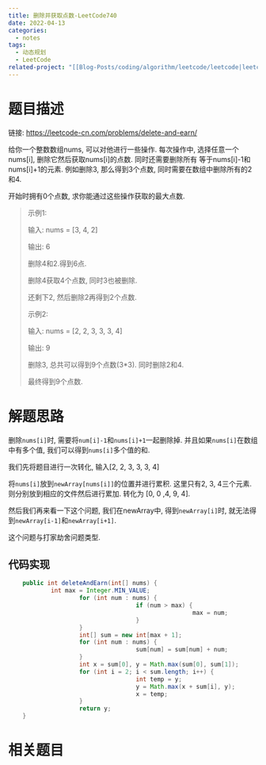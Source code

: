 ```yaml
---
title: 删除并获取点数-LeetCode740
date: 2022-04-13
categories:
  - notes
tags:
  - 动态规划
  - LeetCode
related-project: "[[Blog-Posts/coding/algorithm/leetcode/leetcode|leetcode]]"
---
```


# 题目描述

链接: https://leetcode-cn.com/problems/delete-and-earn/

给你一个整数数组nums, 可以对他进行一些操作. 每次操作中, 选择任意一个nums\[i], 删除它然后获取nums\[i]的点数. 同时还需要删除所有 等于nums\[i]-1和nums\[i]+1的元素. 例如删除3, 那么得到3个点数, 同时需要在数组中删除所有的2和4.

开始时拥有0个点数, 求你能通过这些操作获取的最大点数.

> 示例1:
>
> 输入: nums = \[3, 4, 2]
>
> 输出: 6
>
> 删除4和2.得到6点.
>
> 删除4获取4个点数, 同时3也被删除.
>
> 还剩下2, 然后删除2再得到2个点数.
>
> 示例2:
>
> 输入: nums = \[2, 2, 3, 3, 3, 4]
>
> 输出: 9
>
> 删除3, 总共可以得到9个点数(3*3). 同时删除2和4.
>
> 最终得到9个点数.

<!--more-->

# 解题思路

删除`nums[i]`时, 需要将`num[i]-1`和`nums[i]+1`一起删除掉. 并且如果`nums[i]`在数组中有多个值, 我们可以得到`nums[i]`多个值的和.

我们先将题目进行一次转化, 输入\[2, 2, 3, 3, 3, 4]

将`nums[i]`放到`newArray[nums[i]]`的位置并进行累积. 这里只有2, 3, 4三个元素. 则分别放到相应的文件然后进行累加. 转化为 \[0, 0 ,4, 9, 4]. 

然后我们再来看一下这个问题, 我们在newArray中, 得到`newArray[i]`时, 就无法得到`newArray[i-1]`和`newArray[i+1]`.

这个问题与打家劫舍问题类型.

## 代码实现

```java
	public int deleteAndEarn(int[] nums) {
    		int max = Integer.MIN_VALUE;
		    		for (int num : nums) {
    		    					if (num > max) {
        				    						max = num;
    					    		}
    				}
    				int[] sum = new int[max + 1];
    				for (int num : nums) {
    		    					sum[num] = sum[num] + num;
    				}
    				int x = sum[0], y = Math.max(sum[0], sum[1]);
    				for (int i = 2; i < sum.length; i++) {
    		    					int temp = y;
    		    					y = Math.max(x + sum[i], y);
    		    					x = temp;
    				}
    				return y;
	}
```

# 相关题目

